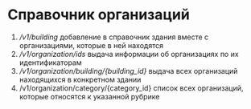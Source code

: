 # Справочник организаций

1. _/v1/building_
   добавление в справочник здания вместе с организациями, которые в ней находятся
2. _/v1/organization/ids_
   выдача информации об организациях по их идентификаторам
3. _/v1/organization/building/{building_id}_
   выдача всех организаций находящихся в конкретном здании
4. /v1/organization/category/{category_id}
   список всех организаций, которые относятся к указанной рубрике